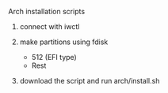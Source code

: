Arch installation scripts

1) connect with iwctl
2) make partitions using fdisk
    - 512 (EFI type)
    - Rest 

3) download the script and run arch/install.sh
